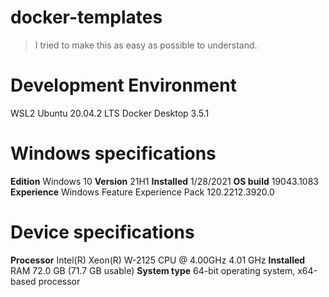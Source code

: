# docker-templates



> I tried to make this as easy as possible to understand.






# Development Environment



WSL2 Ubuntu 20.04.2 LTS
Docker Desktop 3.5.1




# Windows specifications

**Edition**         Windows 10
**Version**         21H1
**Installed**       1/28/2021
**OS build**        19043.1083
**Experience**      Windows Feature Experience Pack 120.2212.3920.0




# Device specifications

**Processor**        Intel(R) Xeon(R) W-2125 CPU @ 4.00GHz   4.01 GHz
**Installed**        RAM 72.0 GB (71.7 GB usable)
**System type**      64-bit operating system, x64-based processor
